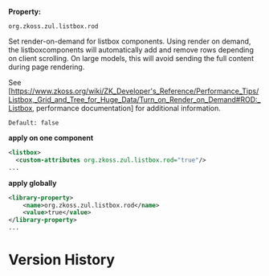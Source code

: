 **Property:**

`org.zkoss.zul.listbox.rod`

Set render-on-demand for listbox components. Using render on demand, the
listboxcomponents will automatically add and remove rows depending on
client scrolling. On large models, this will avoid sending the full
content during page rendering.

See
\[<https://www.zkoss.org/wiki/ZK_Developer's_Reference/Performance_Tips/Listbox,_Grid_and_Tree_for_Huge_Data/Turn_on_Render_on_Demand#ROD:_Listbox>,
performance documentation\] for additional information.

`Default: false`

**apply on one component**

``` xml
<listbox>
  <custom-attributes org.zkoss.zul.listbox.rod="true"/>
...
```

**apply globally**

``` xml
<library-property>
    <name>org.zkoss.zul.listbox.rod</name>
    <value>true</value>
</library-property>
...
```

# Version History
